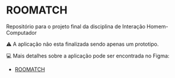 # ROOMATCH
Repositório para o projeto final da disciplina de Interação Homem-Computador


:warning: A aplicação não esta finalizada sendo apenas um prototipo.

:computer: Mais detalhes sobre a aplicação pode ser encontrada no Figma: 

- [ROOMATCH](https://www.figma.com/proto/nAl8dB6m0l1ZvMOb3uSLvk/Projeto-SG-bus?type=design&node-id=301-568&t=E0VcNLTqXMhnebQd-1&scaling=scale-down&page-id=301%3A567&starting-point-node-id=301%3A996&mode=design)
